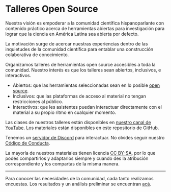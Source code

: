 # Talleres Open Source

Nuestra visión es empoderar a la comunidad científica hispanoparlante con contenido práctico acerca de herramientas abiertas para investigación para lograr que la ciencia en América Latina sea abierta por defecto.

La motivación surge de acercar nuestras experiencias dentro de las inquietudes de la comunidad científica para entablar una construcción colaborativa de conocimiento.

Organizamos talleres de herramientas open source accesibles a toda la comunidad. Nuestro interés es que los talleres sean abiertos, inclusivos, e interactivos.

* Abiertos: que las herramientas seleccionadas sean en lo posible [open source](https://opensource.org/docs/osd).
* Inclusivos: que las plataformas de acceso al material no tengan restricciones al público.
* Interactivos: que les asistentes puedan interactuar directamente con el material a su propio ritmo en cualquier momento.

Las clases de nuestros talleres están disponibles en [nuestro canal de YouTube](https://https://www.youtube.com/channel/UCz3w8tadwU5hGbH4RX1Gkzg).
Los materiales están disponibles en este repositorio de GitHub.

Tenemos un [servidor de Discord](https://discord.gg/vCTqvDeXts) para interactuar. No olvides seguir nuestro [Código de Conducta](https://github.com/talleresopensource/talleresopensource/blob/master/C%C3%B3digo%20de%20Conducta.pdf).

La mayoría de nuestros materiales tienen licencia [CC BY-SA](https://creativecommons.org/licenses/by-sa/4.0/legalcode), por lo que podés compartirlos y adaptarlos siempre y cuando des la atribución correspondiente y los compartas de la misma manera.

---

Para conocer las necesidades de la comunidad, cada tanto realizamos encuestas. Los resultados y un análisis preliminar se encuentran [acá](https://github.com/talleresopensource/talleresopensource/blob/master/encuestas/2020-07/2020-07_encuesta_inicial.md).
